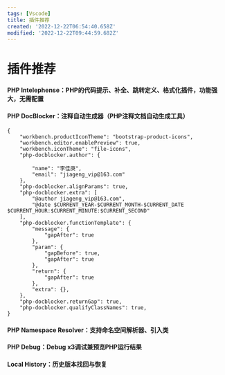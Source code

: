 ```yaml
---
tags: [Vscode]
title: 插件推荐
created: '2022-12-22T06:54:40.658Z'
modified: '2022-12-22T09:44:59.682Z'
---
```


# 插件推荐

#### PHP Intelephense：PHP的代码提示、补全、跳转定义、格式化插件，功能强大，无需配置
#### PHP DocBlocker：注释自动生成器（PHP注释文档自动生成工具）
```
{
    "workbench.productIconTheme": "bootstrap-product-icons",
    "workbench.editor.enablePreview": true,
    "workbench.iconTheme": "file-icons",
    "php-docblocker.author": {
        
        "name": "李佳庚",
        "email": "jiageng_vip@163.com"
    },
    "php-docblocker.alignParams": true,
    "php-docblocker.extra": [
        "@author jiageng_vip@163.com",
        "@date $CURRENT_YEAR-$CURRENT_MONTH-$CURRENT_DATE $CURRENT_HOUR:$CURRENT_MINUTE:$CURRENT_SECOND"
    ],
    "php-docblocker.functionTemplate": {
        "message": {
            "gapAfter": true
        },
        "param": {
            "gapBefore": true,
            "gapAfter": true
        },
        "return": {
            "gapAfter": true
        },
        "extra": {},
    },
    "php-docblocker.returnGap": true,
    "php-docblocker.qualifyClassNames": true,
}
```
#### PHP Namespace Resolver：支持命名空间解析器、引入类
#### PHP Debug：Debug x3调试兼预览PHP运行结果
#### Local History：历史版本找回与恢复

